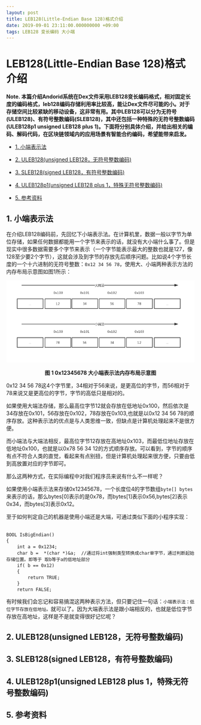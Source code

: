 ```yaml
---
layout: post
title: LEB128(Little-Endian Base 128)格式介绍
date: 2019-09-01 23:11:00.000000000 +09:00
tags: LEB128 变长编码 大小端
---
```



# LEB128(Little-Endian Base 128)格式介绍

**Note. 本篇介绍Andorid系统在Dex文件采用LEB128变长编码格式，相对固定长度的编码格式，leb128编码存储利用率比较高，能让Dex文件尽可能的小。对于存储空间比较紧缺的移动设备，这非常有用。其中LEB128可以分为无符号(ULEB128)、有符号整数编码(SLEB128)，其中还包括一种特殊的无符号整数编码(ULEB128p1 unsigned LEB128 plus 1)。下面将分别具体介绍，并给出相关的编码、解码代码，在区块链领域内的应用场景有智能合约编码，希望能带来启发。**

- [1. 小端表示法](https://github.com/berryjam/berryjam.github.io/blob/master/_posts/2019-09-01-LEB128(Little-Endian%20Base%20128)%E6%A0%BC%E5%BC%8F%E4%BB%8B%E7%BB%8D.md#1-%E5%B0%8F%E7%AB%AF%E8%A1%A8%E7%A4%BA%E6%B3%95)

- [2. ULEB128(unsigned LEB128，无符号整数编码)](https://github.com/berryjam/berryjam.github.io/blob/master/_posts/2019-09-01-LEB128(Little-Endian%20Base%20128)%E6%A0%BC%E5%BC%8F%E4%BB%8B%E7%BB%8D.md#2-uleb128unsigned-leb128%E6%97%A0%E7%AC%A6%E5%8F%B7%E6%95%B4%E6%95%B0%E7%BC%96%E7%A0%81)

- [3. SLEB128(signed LEB128，有符号整数编码)](https://github.com/berryjam/berryjam.github.io/blob/master/_posts/2019-09-01-LEB128(Little-Endian%20Base%20128)%E6%A0%BC%E5%BC%8F%E4%BB%8B%E7%BB%8D.md#3-sleb128signed-leb128%E6%9C%89%E7%AC%A6%E5%8F%B7%E6%95%B4%E6%95%B0%E7%BC%96%E7%A0%81)

- [4. ULEB128p1(unsigned LEB128 plus 1，特殊无符号整数编码)](https://github.com/berryjam/berryjam.github.io/blob/master/_posts/2019-09-01-LEB128(Little-Endian%20Base%20128)%E6%A0%BC%E5%BC%8F%E4%BB%8B%E7%BB%8D.md#4-uleb128p1unsigned-leb128-plus-1%E7%89%B9%E6%AE%8A%E6%97%A0%E7%AC%A6%E5%8F%B7%E6%95%B4%E6%95%B0%E7%BC%96%E7%A0%81)

- [5. 参考资料](https://github.com/berryjam/berryjam.github.io/blob/master/_posts/2019-09-01-LEB128(Little-Endian%20Base%20128)%E6%A0%BC%E5%BC%8F%E4%BB%8B%E7%BB%8D.md#5-%E5%8F%82%E8%80%83%E8%B5%84%E6%96%99)





## 1. 小端表示法

在介绍LEB128编码前，先回忆下小端表示法。在计算机里，数据一般以字节为单位存储，如果任何数据都能用一个字节来表示的话，就没有大小端什么事了。但是现实中很多数据需要多个字节来表示（一个字节能表示最大的整数也就是127，像128至少要2个字节），这就会涉及到字节的存放先后顺序问题。比如说4个字节长度的一个十六进制的无符号整数：```0x12 34 56 78```，使用大、小端两种表示方法的内存布局示意图如图1所示：

<div align="center">
<img src="https://github.com/berryjam/berryjam.github.io/blob/master/image/2019-09-01/%E5%A4%A7%E7%AB%AF%E5%B0%8F%E7%AB%AF%E6%B3%95%E5%86%85%E5%AD%98%E5%B8%83%E5%B1%80.png?raw=true" >	
</div>


<p align="center">
  <b>图 1 0x12345678 大小端表示法内存布局示意图</b><br>
</p>

0x12 34 56 78这4个字节里，34相对于56来说，是更高位的字节，而56相对于78来说又是更高位的字节，字节的高低只是相对的。

如果使用大端法存储，那么最高位字节12就会存放在低地址0x100，然后依次是34存放在0x101，56存放在0x102，78存放在0x103,也就是以0x12 34 56 78的顺序存放。这种表示法的优点是与人类思维一致，但缺点是计算机处理起来不是很方便。

而小端法与大端法相反，最高位字节12存放在高地址0x103，而最低位地址存放在低地址0x100，也就是以0x78 56 34 12的方式顺序存放。可以看到，字节的顺序有点不符合人类的直觉，看起来有点别扭，但是计算机处理起来很方便，只要由低到高放置对应的字节即可。

那么这两种方式，在实际编程中对我们程序员来说有什么不一样呢？

如果使用小端表示法来存储0x12345678，一个长度位4的字节数组```byte[] bytes```来表示的话，那么bytes[0]表示的是0x78，而bytes[1]表示0x56,bytes[2]表示0x34，而bytes[3]表示0x12。

至于如何判定自己的机器是使用小端还是大端，可通过类似下面的小程序实现：

```

BOOL IsBigEndian()
{
	int a = 0x1234;
	char b =  *(char *)&a;  //通过将int强制类型转换成char单字节，通过判断起始存储位置。即等于 取b等于a的低地址部分
	if( b == 0x12)
	{
		return TRUE;
	}
	return FALSE;
```

有时候我们会忘记和容易搞混这两种表示方法，但只要记住一句话：```小端表示法：低位字节存放在低地址。```就可以了。因为大端表示法是跟小端相反的，也就是低位字节存放在高地址，这样是不是就变得很好记忆呢？

## 2. ULEB128(unsigned LEB128，无符号整数编码)


## 3. SLEB128(signed LEB128，有符号整数编码)


## 4. ULEB128p1(unsigned LEB128 plus 1，特殊无符号整数编码)


## 5. 参考资料
